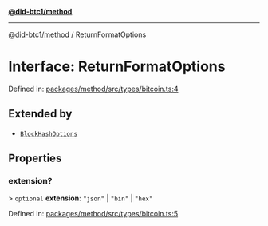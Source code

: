 [**@did-btc1/method**](../README.md)

***

[@did-btc1/method](../globals.md) / ReturnFormatOptions

# Interface: ReturnFormatOptions

Defined in: [packages/method/src/types/bitcoin.ts:4](https://github.com/dcdpr/did-btc1-js/blob/4ab6f9915d95beed9bc633644c9db1539395f512/packages/method/src/types/bitcoin.ts#L4)

## Extended by

- [`BlockHashOptions`](BlockHashOptions.md)

## Properties

### extension?

&gt; `optional` **extension**: `"json"` \| `"bin"` \| `"hex"`

Defined in: [packages/method/src/types/bitcoin.ts:5](https://github.com/dcdpr/did-btc1-js/blob/4ab6f9915d95beed9bc633644c9db1539395f512/packages/method/src/types/bitcoin.ts#L5)
